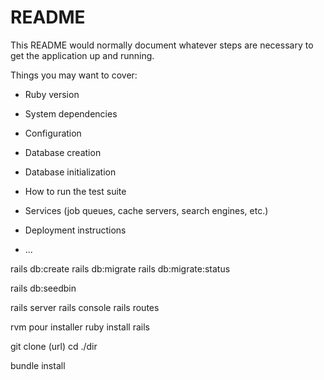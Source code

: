 # README

This README would normally document whatever steps are necessary to get the
application up and running.

Things you may want to cover:

* Ruby version

* System dependencies

* Configuration

* Database creation

* Database initialization

* How to run the test suite

* Services (job queues, cache servers, search engines, etc.)

* Deployment instructions

* ...

rails db:create
rails db:migrate
rails db:migrate:status

rails db:seedbin


rails server
rails console
rails routes


rvm pour installer ruby
install rails

git clone (url)
cd ./dir

bundle install
